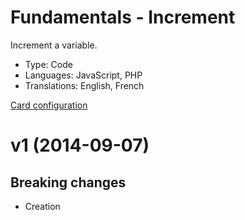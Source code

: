 # Fundamentals - Increment

Increment a variable.

* Type: Code
* Languages: JavaScript, PHP
* Translations: English, French

[Card configuration](increment.md)

<a name="1"></a>
# v1 (2014-09-07)

## Breaking changes

- Creation
